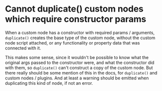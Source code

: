 # Cannot duplicate() custom nodes which require constructor params

When a custom node has a constructor with required params / arguments, `duplicate()` 
creates the base type of the custom node, without the custom node script attached, 
or any functionality or property data that was connected with it.

This makes some sense, since it wouldn't be possible to know what the original args 
passed to the constructor were, and what the constructor did with them, 
so `duplicate()` can't construct a copy of the custom node. 
But there really should be some mention of this in the docs, for `duplicate()` and 
custom nodes / plugins. And at least a warning should be emitted when duplicating this 
kind of node, if not an error.
